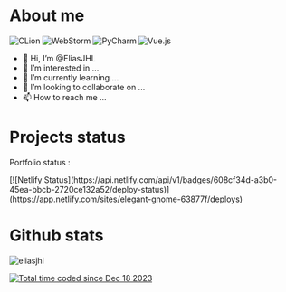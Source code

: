 # About me
![CLion](https://img.shields.io/badge/CLion-black?style=for-the-badge&logo=clion&logoColor=white)
![WebStorm](https://img.shields.io/badge/webstorm-143?style=for-the-badge&logo=webstorm&logoColor=white&color=black)
![PyCharm](https://img.shields.io/badge/pycharm-143?style=for-the-badge&logo=pycharm&logoColor=black&color=black&labelColor=green)
![Vue.js](https://img.shields.io/badge/vuejs-%2335495e.svg?style=for-the-badge&logo=vuedotjs&logoColor=%234FC08D)
- 👋 Hi, I’m @EliasJHL
- 👀 I’m interested in ...
- 🌱 I’m currently learning ...
- 💞️ I’m looking to collaborate on ...
- 📫 How to reach me ...

# Projects status
<p>Portfolio status :</p>
[![Netlify Status](https://api.netlify.com/api/v1/badges/608cf34d-a3b0-45ea-bbcb-2720ce132a52/deploy-status)](https://app.netlify.com/sites/elegant-gnome-63877f/deploys)

# Github stats
<p><img align="center" src="https://github-readme-streak-stats.herokuapp.com/?user=eliasjhl&" alt="eliasjhl" /></p>
<a href="https://wakatime.com/@018c7ebf-3e46-4d42-bf5c-17c505079e48"><img src="https://wakatime.com/badge/user/018c7ebf-3e46-4d42-bf5c-17c505079e48.svg" alt="Total time coded since Dec 18 2023" /></a>
<!---
EliasJHL/EliasJHL is a ✨ special ✨ repository because its `README.md` (this file) appears on your GitHub profile.
You can click the Preview link to take a look at your changes.
--->
